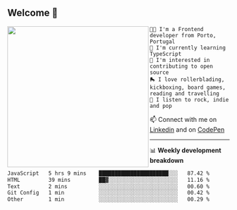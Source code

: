 ## Welcome 👋

<img align="left" src="https://github.com/saraiovieira/saraiovieira/assets/74243584/32f0e061-fcbb-45fe-8361-571943f17664" width="320"/>

```
👩‍💻 I'm a Frontend developer from Porto, Portugal
🌱 I'm currently learning TypeScript
🚩 I'm interested in contributing to open source
🛼 I love rollerblading, kickboxing, board games, reading and travelling
🎵 I listen to rock, indie and pop
```
📫 Connect with me on [Linkedin](https://www.linkedin.com/in/sara-vieira-frontend-developer/) and on [CodePen](https://codepen.io/saraiovieira)

-------

📊 **Weekly development breakdown**

<!--START_SECTION:waka-->

```txt
JavaScript   5 hrs 9 mins    ██████████████████████░░░   87.42 %
HTML         39 mins         ██▓░░░░░░░░░░░░░░░░░░░░░░   11.16 %
Text         2 mins          ░░░░░░░░░░░░░░░░░░░░░░░░░   00.60 %
Git Config   1 min           ░░░░░░░░░░░░░░░░░░░░░░░░░   00.42 %
Other        1 min           ░░░░░░░░░░░░░░░░░░░░░░░░░   00.29 %
```

<!--END_SECTION:waka-->
